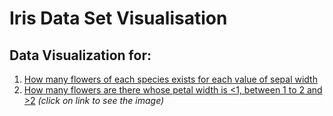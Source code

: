 # Iris Data Set Visualisation

## Data Visualization for:
1. [How many flowers of each species exists for each value of sepal width](iris1.png) 
2. [How many flowers are there whose petal width is <1, between 1 to 2 and >2](iris2.png) 
_(click on link to see the image)_

